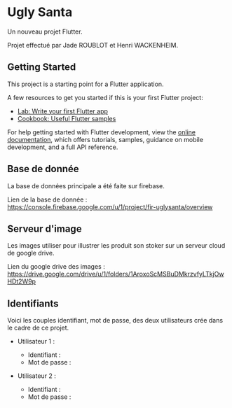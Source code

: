 # Ugly Santa

Un nouveau projet Flutter. 

Projet effectué par Jade ROUBLOT et Henri WACKENHEIM. 

## Getting Started

This project is a starting point for a Flutter application.

A few resources to get you started if this is your first Flutter project:

- [Lab: Write your first Flutter app](https://docs.flutter.dev/get-started/codelab)
- [Cookbook: Useful Flutter samples](https://docs.flutter.dev/cookbook)

For help getting started with Flutter development, view the
[online documentation](https://docs.flutter.dev/), which offers tutorials,
samples, guidance on mobile development, and a full API reference.

## Base de donnée

La base de données principale a été faite sur firebase.

Lien de la base de donnée : https://console.firebase.google.com/u/1/project/fir-uglysanta/overview

## Serveur d'image

Les images utiliser pour illustrer les produit son stoker sur un serveur cloud de google drive.

Lien du google drive des images : https://drive.google.com/drive/u/1/folders/1AroxoScMSBuDMkrzvfyLTkjOwHDt2W9p

## Identifiants

Voici les couples identifiant, mot de passe, des deux utilisateurs crée dans le cadre de ce projet.

 - Utilisateur 1 :
     * Identifiant : 
     * Mot de passe : 
     
 - Utilisateur 2 :
     * Identifiant : 
     * Mot de passe : 

